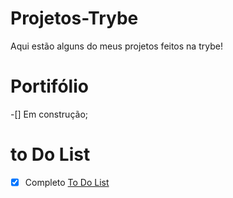 # Projetos-Trybe

Aqui estão alguns do meus projetos feitos na trybe!


# Portifólio
-[] Em construção;

# to Do List
-[x] Completo <a href=“https://gabriel-sys-hub.github.io/Projetos-Trybe/todolistTry/index.html“>To Do List</a> 
